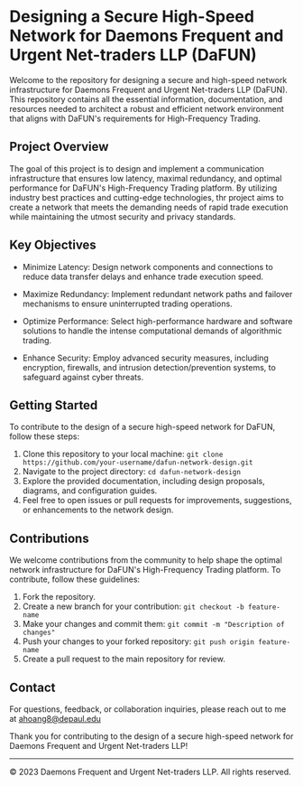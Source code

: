# Designing a Secure High-Speed Network for Daemons Frequent and Urgent Net-traders LLP (DaFUN)

Welcome to the repository for designing a secure and high-speed network infrastructure for Daemons Frequent and Urgent Net-traders LLP (DaFUN). This repository contains all the essential information, documentation, and resources needed to architect a robust and efficient network environment that aligns with DaFUN's requirements for High-Frequency Trading.

## Project Overview

The goal of this project is to design and implement a communication infrastructure that ensures low latency, maximal redundancy, and optimal performance for DaFUN's High-Frequency Trading platform. By utilizing industry best practices and cutting-edge technologies, thr project aims to create a network that meets the demanding needs of rapid trade execution while maintaining the utmost security and privacy standards.

## Key Objectives

- Minimize Latency: Design network components and connections to reduce data transfer delays and enhance trade execution speed.

- Maximize Redundancy: Implement redundant network paths and failover mechanisms to ensure uninterrupted trading operations.

- Optimize Performance: Select high-performance hardware and software solutions to handle the intense computational demands of algorithmic trading.

- Enhance Security: Employ advanced security measures, including encryption, firewalls, and intrusion detection/prevention systems, to safeguard against cyber threats.

## Getting Started

To contribute to the design of a secure high-speed network for DaFUN, follow these steps:

1. Clone this repository to your local machine: `git clone https://github.com/your-username/dafun-network-design.git`
2. Navigate to the project directory: `cd dafun-network-design`
3. Explore the provided documentation, including design proposals, diagrams, and configuration guides.
4. Feel free to open issues or pull requests for improvements, suggestions, or enhancements to the network design.

## Contributions

We welcome contributions from the community to help shape the optimal network infrastructure for DaFUN's High-Frequency Trading platform. To contribute, follow these guidelines:

1. Fork the repository.
2. Create a new branch for your contribution: `git checkout -b feature-name`
3. Make your changes and commit them: `git commit -m "Description of changes"`
4. Push your changes to your forked repository: `git push origin feature-name`
5. Create a pull request to the main repository for review.

## Contact

For questions, feedback, or collaboration inquiries, please reach out to me at ahoang8@depaul.edu

Thank you for contributing to the design of a secure high-speed network for Daemons Frequent and Urgent Net-traders LLP!

---
© 2023 Daemons Frequent and Urgent Net-traders LLP. All rights reserved.
